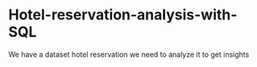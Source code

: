 # Hotel-reservation-analysis-with-SQL
We have a dataset hotel reservation we need to analyze it to get insights
